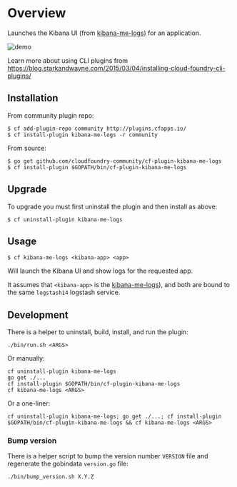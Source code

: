 Overview
========

Launches the Kibana UI (from [kibana-me-logs](https://github.com/cloudfoundry-community/kibana-me-logs)\) for an application.

![demo](http://cl.ly/image/0N0J0h1Q2X2a/kibana-me-logs.gif)

Learn more about using CLI plugins from https://blog.starkandwayne.com/2015/03/04/installing-cloud-foundry-cli-plugins/

Installation
------------

From community plugin repo:

```
$ cf add-plugin-repo community http://plugins.cfapps.io/
$ cf install-plugin kibana-me-logs -r community
```

From source:

```
$ go get github.com/cloudfoundry-community/cf-plugin-kibana-me-logs
$ cf install-plugin $GOPATH/bin/cf-plugin-kibana-me-logs
```

Upgrade
-------

To upgrade you must first uninstall the plugin and then install as above:

```
$ cf uninstall-plugin kibana-me-logs
```

Usage
-----

```
$ cf kibana-me-logs <kibana-app> <app>
```

Will launch the Kibana UI and show logs for the requested app.

It assumes that `<kibana-app>` is the [kibana-me-logs](https://github.com/cloudfoundry-community/kibana-me-logs)\), and both are bound to the same `logstash14` logstash service.

Development
-----------

There is a helper to uninstall, build, install, and run the plugin:

```
./bin/run.sh <ARGS>
```

Or manually:

```
cf uninstall-plugin kibana-me-logs
go get ./...
cf install-plugin $GOPATH/bin/cf-plugin-kibana-me-logs
cf kibana-me-logs <ARGS>
```

Or a one-liner:

```
cf uninstall-plugin kibana-me-logs; go get ./...; cf install-plugin $GOPATH/bin/cf-plugin-kibana-me-logs && cf kibana-me-logs <ARGS>
```

### Bump version

There is a helper script to bump the version number `VERSION` file and regenerate the gobindata `version.go` file:

```
./bin/bump_version.sh X.Y.Z
```
